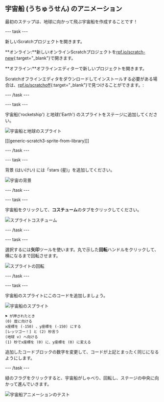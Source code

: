 ## 宇宙船 (うちゅうせん) のアニメーション

最初のステップは、地球に向かって飛ぶ宇宙船を作成することです！

--- task ---

新しいScratchプロジェクトを開きます。

**オンライン:**新しいオンラインScratchプロジェクトを[rpf.io/scratch-new](https://rpf.io/scratchon){:target="_blank"}で開きます。

**オフライン:**オフラインエディターで新しいプロジェクトを開きます。

Scratchオフラインエディタをダウンロードしてインストールする必要がある場合は、[rpf.io/scratchoff](https://rpf.io/scratchoff){:target="_blank"}で見つけることができます。:

--- /task ---

--- task ---

宇宙船('rocketship') と地球('Earth') のスプライトをステージに追加してください。

![宇宙船と地球のスプライト](images/space-sprites.png)

[[[generic-scratch3-sprite-from-library]]]

--- /task ---

--- task ---

背景 (はいけい) には「stars (星)」を追加してください。

![宇宙の背景](images/space-backdrop.png)

--- /task ---

--- task ---

宇宙船をクリックして、**コスチューム**のタブをクリックしてください。

![スプライトコスチューム](images/space-costume.png)

--- /task ---

--- task ---

選択するには**矢印**ツールを使います。丸で示した**回転**ハンドルをクリックして、横になるまで回転させます。

![スプライトの回転](images/space-rotate.png)

--- /task ---

--- task ---

宇宙船のスプライトにこのコードを追加しましょう。

![宇宙船のスプライト](images/sprite-spaceship.png)

```blocks3
⚑ が押されたとき
(0) 度に向ける
x座標を (-150) 、y座標を (-150) にする
[レッツゴー！] と (2) 秒言う
(地球 v) へ向ける
(1) 秒でx座標を (0) に、y座標を (0) に変える
```

追加したコードブロックの数字を変更して、コードが上記とまったく同じになるようにします。

--- /task ---

緑のフラグをクリックすると、宇宙船がしゃべり、回転し、ステージの中央に向かって進んでいきます。

![宇宙船アニメーションのテスト](images/space-animate-stage.png)
